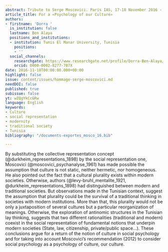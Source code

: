 ```yaml
---
abstract: Tribute to Serge Moscovici. Paris IAS, 17-18 November 2016 - Session 5
article_title: For a «Psychology of our Culture»
authors:
- firstname: 'Dorra '
  is_institution: false
  lastname: Ben Alaya
  positions_and_institutions:
  - institution: Tunis El Manar University, Tunisia
    positions:
    - ''
  social_channels:
    researchgate: https://www.researchgate.net/profile/Dorra-Ben-Alaya/2
    orcid: 0000-0002-8277-707X
date: 2016-11-18T00:00:00.000+00:00
highlight: false
issue: content/issues/hommage-serge-moscovici.md
needDOI: false
published: true
subissue: false
yt: wZQgYkCcGRw
language: English
keywords:
- Culture
- social representation
- modernity
- traditional society
- Tunisia
bibliography: "/documents-exportes_mosco_16.bib"

---
```

By substituting the collective representation concept (@durkheim_representations_1898) by the social representation one, Moscovici (@moscovici_psychanalyse_1961) has made possible the assumption that culture is not static, neither hermetic, nor homogeneous. He also pointed out the fact that a cultural plurality exists within modern societies. Otherwise, authors (@levy-bruhl_mentalite_1921, @durkheim_representations_1898) had distinguished between modern and traditional societies. But observations made in the Tunisian context, suggest the assumption that plurality could be the survival of a traditional thinking in societies with modern institutions. More than that, this plurality would not be only a juxtaposition of several cultures but a particular reorganization of meanings. Otherwise, the exploration of antinomic structures in the Tunisian lay thinking, suggests that two different rationalities (traditional and modern) coexist in the social representation of fundamental notions that underpin modern societies (State, law, citizenship, private/public space…). These conclusions argue for a return of the notion of culture in social psychology and for taking into account Moscovici’s recommendation (2012) to consider social psychology as a psychology of culture, our culture.

<Youtube yt="wZQgYkCcGRw" caption="For a psychology of our culture"></Youtube>